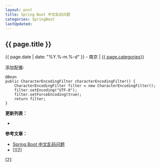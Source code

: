 ```yaml
---
layout: post
title: Spring Boot 中文乱码问题
categories: SpringBoot
lastUpdated:
---
```


## {{ page.title }}

{{ page.date | date: "%Y.%-m.%-d" }} - 南京 | <a href="/archive#{{ page.categories }}">{{ page.categories}}</a>

添加配置:

```
@Bean
public CharacterEncodingFilter characterEncodingFilter() {
    CharacterEncodingFilter filter = new CharacterEncodingFilter();
    filter.setEncoding("UTF-8");
    filter.setForceEncoding(true);
    return filter;
}
```

**更新列表：**

*



**参考文章：**

* [Spring Boot 中文乱码问题][1]
* [][2]


[1]: https://www.huangyunkun.com/2015/02/01/spring-boot-utf8-filter/
[2]: 
